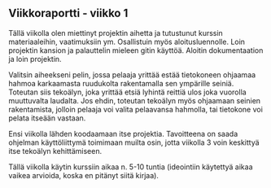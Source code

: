 ## Viikkoraportti - viikko 1

Tällä viikolla olen miettinyt projektin aihetta ja tutustunut kurssin materiaaleihin, vaatimuksiin ym. Osallistuin myös aloitusluennolle. Loin projektin kansion ja palauttelin mieleen gitin käyttöä. Aloitin dokumentaation ja loin projektin.

Valitsin aiheekseni pelin, jossa pelaaja yrittää estää tietokoneen ohjaamaa hahmoa karkaamasta ruudukolta rakentamalla sen ympärille seiniä. Toteutan siis tekoälyn, joka yrittää etsiä lyhintä reittiä ulos joka vuorolla muuttuvalta laudalta. Jos ehdin, toteutan tekoälyn myös ohjaamaan seinien rakentamista, jolloin pelaaja voi valita pelaavansa hahmolla, tai tietokone voi pelata itseään vastaan.

Ensi viikolla lähden koodaamaan itse projektia. Tavoitteena on saada ohjelman käyttöliittymä toimimaan muilta osin, jotta viikolla 3 voin keskittyä itse tekoälyn kehittämiseen.

Tällä viikolla käytin kurssiin aikaa n. 5-10 tuntia (ideointiin käytettyä aikaa vaikea arvioida, koska en pitänyt siitä kirjaa).
